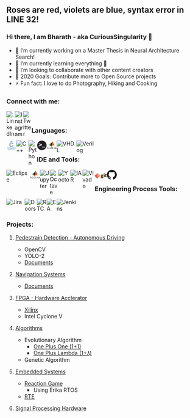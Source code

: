 ## Roses are red, violets are blue, syntax error in LINE 32!
### Hi there, I am Bharath - aka CuriousSingularity 👋

- 🔭 I’m currently working on a Master Thesis in Neural Architecture Search!
- 🌱 I’m currently learning everything 🤣
- 👯 I’m looking to collaborate with other content creators
- 🥅 2020 Goals: Contribute more to Open Source projects
- ⚡ Fun fact: I love to do Photography, Hiking and Cooking

### Connect with me:

[<img align="left" alt="LinkedIn" width="22px" src="https://cdn.jsdelivr.net/npm/simple-icons@v3/icons/linkedin.svg" />][linkedin]
[<img align="left" alt="Instagram" width="22px" src="https://cdn.jsdelivr.net/npm/simple-icons@v3/icons/instagram.svg" />][instagram]
[<img align="left" alt="Twitter" width="22px" src="https://cdn.jsdelivr.net/npm/simple-icons@v3/icons/twitter.svg" />][twitter]
<!-- Yet to add Links - the website, Youtube, ...
[<img align="left" alt="codeSTACKr.com" width="22px" src="https://raw.githubusercontent.com/iconic/open-iconic/master/svg/globe.svg" />][website]
[<img align="left" alt="YouTube" width="22px" src="https://cdn.jsdelivr.net/npm/simple-icons@v3/icons/youtube.svg" />][youtube]
-->

<br />

### Languages:

<img align="left" alt="C" width="26px" src="https://raw.githubusercontent.com/github/explore/80688e429a7d4ef2fca1e82350fe8e3517d3494d/topics/c/c.png" />
<img align="left" alt="C++" width="32px" src="https://raw.githubusercontent.com/github/explore/80688e429a7d4ef2fca1e82350fe8e3517d3494d/topics/cpp/cpp.png.png" />
<img align="left" alt="Python" width="22px" src="https://avatars0.githubusercontent.com/u/1525981?s=200&v=4" />
<img align="left" alt="Terminal" width="26px" src="https://raw.githubusercontent.com/github/explore/80688e429a7d4ef2fca1e82350fe8e3517d3494d/topics/terminal/terminal.png" />
<img align="left" alt="Matlab" width="26px" src="https://raw.githubusercontent.com/github/explore/80688e429a7d4ef2fca1e82350fe8e3517d3494d/topics/matlab/matlab.png" />
<img align="left" alt="VHDL" width="52px" src="https://user-images.githubusercontent.com/13907836/40860170-456f191c-6599-11e8-9de3-d3df05b6322f.jpg" />
<img align="left" alt="Verilog" width="52px" src="https://s3.amazonaws.com/s3-blogs.mentor.com/verificationhorizons/files/2018/02/systemverilog-logo.jpg" />

<br />

### IDE and Tools:
<img align="left" alt="Eclipse" width="62px" src="https://www.eclipse.org/artwork/images/v2/logo-800x188.png" />
<img align="left" alt="Matlab" width="26px" src="https://raw.githubusercontent.com/github/explore/80688e429a7d4ef2fca1e82350fe8e3517d3494d/topics/matlab/matlab.png" />
<img align="left" alt="Jupyter" width="26px" src="https://upload.wikimedia.org/wikipedia/commons/thumb/3/38/Jupyter_logo.svg/1200px-Jupyter_logo.svg.png" />
<img align="left" alt="Octave" width="22px" src="https://www.gnu.org/software/octave/img/octave-logo.png" />
<img align="left" alt="Yocto" width="32px" src="https://xebialabs.com/wp-content/uploads/2018/10/yoctoproject-logo-1.jpg" />
<img align="left" alt="IAR" width="32px" src="https://mb.cision.com/Public/386/2689824/b09ecf6feaa48db5_800x800ar.jpg" />
<img align="left" alt="Vivado" width="32px" src="https://i.pinimg.com/474x/15/7c/29/157c29f55d40b70d8cb5f4e88437f803.jpg" />
<img align="left" alt="Git" width="32px" src="https://raw.githubusercontent.com/github/explore/80688e429a7d4ef2fca1e82350fe8e3517d3494d/topics/git/git.png" />
<img align="left" alt="GitHub" width="26px" src="https://raw.githubusercontent.com/github/explore/78df643247d429f6cc873026c0622819ad797942/topics/github/github.png" />

<br />

### Engineering Process Tools:
<img align="left" alt="Jira" width="48px" src="https://logos-download.com/wp-content/uploads/2016/09/Jira_logo.png" />
<img align="left" alt="Doors" width="32px" src="https://www.automation-consultants.com/wp-content/uploads/IBM-Doors-300-1.png" />
<img align="left" alt="RTC" width="26px" src="https://www.automation-consultants.com/wp-content/uploads/IBM_Rational_Team_Concert-e1564148888416.png" />
<img align="left" alt="EA" width="26px" src="https://www.iag.biz/wp-content/uploads/2016/08/Sparx-Enterprise-Architect-Logo.png" />
<img align="left" alt="Jenkins" width="52px" src="https://www.zend.com/sites/zend/files/image/2019-09/logo-jenkins.jpg" />

<br />
<br />

### Projects:

  1. [Pedestrain Detection - Autonomous Driving](https://github.com/CuriousSingularity/Pedestrain-Detection-AutonomousDriving)
      * OpenCV
      * YOLO-2
      * [Documents](https://github.com/CuriousSingularity/Pedestrain-Detection-AutonomousDriving/blob/master/Docs/Project.pdf)

  2. [Navigation Systems](https://github.com/CuriousSingularity/Navigation-System)
      * [Documents](https://github.com/CuriousSingularity/Navigation-System/tree/master/NavigationSystem/Documents)
      
  3. [FPGA - Hardware Acclerator](https://github.com/CuriousSingularity/FPGA-HW-Accelerator)
      * [Xilinx](https://github.com/CuriousSingularity/FPGA-HW-Accelerator/tree/master/Xilinx_Zynq)
      * Intel Cyclone V

  4. [Algorithms](https://github.com/CuriousSingularity/algorithms)
      * Evolutionary Algorithm
        * [One Plus One (1+1)](https://github.com/CuriousSingularity/algorithms/blob/master/one_plus_1_and_1_plus_lambda_ea.ipynb)
        * [One Plus Lambda (1+𝜆)](https://github.com/CuriousSingularity/algorithms/blob/master/one_plus_1_and_1_plus_lambda_ea.ipynb)
      * Genetic Algorithm

  5. [Embedded Systems](https://github.com/CuriousSingularity/embedded-sytems)
      * [Reaction Game](https://github.com/CuriousSingularity/embedded-sytems/tree/master/Cypress/PSoC/reaction_game_os)
        * Using Erika RTOS
      * [RTE](https://github.com/CuriousSingularity/embedded-sytems/tree/master/Cypress/PSoC/rte)
  
  6. [Signal Processing Hardware](https://github.com/CuriousSingularity/SignalProcessingHardware)
  
<!--
**CuriousSingularity/CuriousSingularity** is a ✨ _special_ ✨ repository because its `README.md` (this file) appears on your GitHub profile.

Here are some ideas to get you started:

- 🔭 I’m currently working on ...
- 🌱 I’m currently learning ...
- 👯 I’m looking to collaborate on ...
- 🤔 I’m looking for help with ...
- 💬 Ask me about ...
- 📫 How to reach me: ...
- 😄 Pronouns: ...
- ⚡ Fun fact: ...
-->


[twitter]: https://twitter.com/i_am_bharathr
[instagram]: https://www.instagram.com/i_am_bharath/
[linkedin]: https://www.linkedin.com/in/iambharathr/
<!--
[website]: https://codeSTACKr.com
[youtube]: https://youtube.com/codeSTACKr
-->
